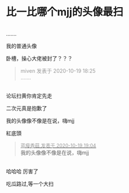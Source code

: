 # 比一比哪个mjj的头像最扫


<img src="static/image/smiley/default/mad.gif" smilieid="11" border="0" alt="" />

.......

我的普通头像<img src="static/image/smiley/default/mad.gif" smilieid="11" border="0" alt="" />

卧槽，操心大佬被封了？？？

<div class="quote"><blockquote><font color="#999999">miven 发表于 2020-10-19 18:25</font><br />
<font color="#999999">.......</font></blockquote></div><br />
论坛扫黄你肯定先走

二次元真是抱歉了

我的头像像不像是在说，嗨mjj

紅底頭

<div class="quote"><blockquote><font size="2"><a href="https://www.hostloc.com/forum.php?mod=redirect&amp;goto=findpost&amp;pid=9322745&amp;ptid=756058" target="_blank"><font color="#999999">蓝瘦香菇 发表于 2020-10-19 19:04</font></a></font><br />
我的头像像不像是在说，嗨mjj</blockquote></div><br />
哈哈哈 厉害了<img src="static/image/smiley/default/lol.gif" smilieid="12" border="0" alt="" />

吃瓜路过,等一个大扫
